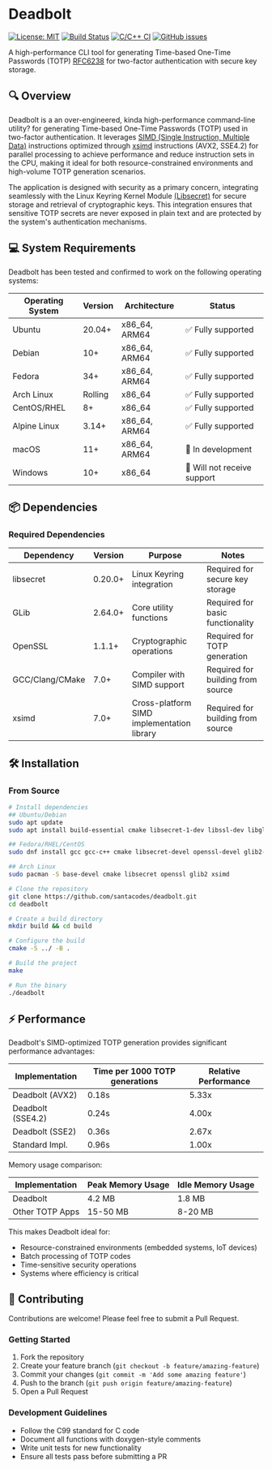 # Deadbolt


[![License: MIT](https://img.shields.io/badge/License-MIT-blue.svg)](https://opensource.org/licenses/MIT)
[![Build Status](https://img.shields.io/github/workflow/status/santacodes/deadbolt/build)](https://github.com/santacodes/deadbolt/actions)
[![C/C++ CI](https://img.shields.io/badge/C%2FC%2B%2B-CI-blue)](https://github.com/santacodes/deadbolt/actions)
[![GitHub issues](https://img.shields.io/github/issues/santacodes/deadbolt.svg)](https://github.com/santacodes/deadbolt/issues/)

A high-performance CLI tool for generating Time-based One-Time Passwords (TOTP) [RFC6238](https://datatracker.ietf.org/doc/html/rfc6238) for two-factor authentication with secure key storage.


<!---([![GitHub release](https://img.shields.io/github/release/santacodes/deadbolt.svg)](https://github.com/yourusername/deadbolt/releases/))-->


## 🔍 Overview

Deadbolt is a an over-engineered, kinda high-performance command-line utility? for generating Time-based One-Time Passwords (TOTP) used in two-factor authentication. It leverages [SIMD (Single Instruction, Multiple Data)](https://en.wikipedia.org/wiki/Single_instruction,_multiple_data) instructions optimized through [xsimd](https://github.com/xtensor-stack/xsimd) instructions (AVX2, SSE4.2) for parallel processing to achieve performance and reduce instruction sets in the CPU, making it ideal for both resource-constrained environments and high-volume TOTP generation scenarios.

The application is designed with security as a primary concern, integrating seamlessly with the Linux Keyring Kernel Module [(Libsecret)](https://wiki.gnome.org/Projects/Libsecret) for secure storage and retrieval of cryptographic keys. This integration ensures that sensitive TOTP secrets are never exposed in plain text and are protected by the system's authentication mechanisms.

## 💻 System Requirements

Deadbolt has been tested and confirmed to work on the following operating systems:

| Operating System | Version | Architecture | Status |
|------------------|---------|--------------|--------|
| Ubuntu | 20.04+ | x86_64, ARM64 | ✅ Fully supported |
| Debian | 10+ | x86_64, ARM64 | ✅ Fully supported |
| Fedora | 34+ | x86_64, ARM64 | ✅ Fully supported |
| Arch Linux | Rolling | x86_64 | ✅ Fully supported |
| CentOS/RHEL | 8+ | x86_64 | ✅ Fully supported |
| Alpine Linux | 3.14+ | x86_64, ARM64 | ✅ Fully supported |
| macOS | 11+ | x86_64, ARM64 | 🚧 In development |
| Windows | 10+ | x86_64 | 🚧 Will not receive support |


## 📦 Dependencies

### Required Dependencies

| Dependency | Version | Purpose | Notes |
|------------|---------|---------|-------|
| libsecret | 0.20.0+ | Linux Keyring integration | Required for secure key storage |
| GLib | 2.64.0+ | Core utility functions | Required for basic functionality |
| OpenSSL | 1.1.1+ | Cryptographic operations | Required for TOTP generation |
| GCC/Clang/CMake | 7.0+ | Compiler with SIMD support | Required for building from source |
| xsimd | 7.0+ | Cross-platform SIMD implementation library | Required for building from source |

## 🛠️ Installation

### From Source

```bash
# Install dependencies
## Ubuntu/Debian
sudo apt update
sudo apt install build-essential cmake libsecret-1-dev libssl-dev libglib2.0-dev xsimd

## Fedora/RHEL/CentOS
sudo dnf install gcc gcc-c++ cmake libsecret-devel openssl-devel glib2-devel xsimd

## Arch Linux
sudo pacman -S base-devel cmake libsecret openssl glib2 xsimd

# Clone the repository
git clone https://github.com/santacodes/deadbolt.git
cd deadbolt

# Create a build directory
mkdir build && cd build

# Configure the build
cmake -S ../ -B .

# Build the project
make

# Run the binary
./deadbolt
```

<!---
## 📖 Usage

### Basic Commands

```bash
# Add a new TOTP key
deadbolt add <service> <secret>

# Example:
deadbolt add github JBSWY3DPEHPK3PXP

# Generate TOTP code
deadbolt generate <service>

# Example:
deadbolt generate github

# List all stored services
deadbolt list

# Remove a service
deadbolt remove <service>

# Example:
deadbolt remove github

# Show details about a stored service
deadbolt info <service>

# Example:
deadbolt info github
```
--->
## ⚡ Performance

Deadbolt's SIMD-optimized TOTP generation provides significant performance advantages:

| Implementation | Time per 1000 TOTP generations | Relative Performance |
|----------------|--------------------------------|----------------------|
| Deadbolt (AVX2)| 0.18s                          | 5.33x                |
| Deadbolt (SSE4.2) | 0.24s                       | 4.00x                |
| Deadbolt (SSE2) | 0.36s                         | 2.67x                |
| Standard Impl. | 0.96s                          | 1.00x                |

Memory usage comparison:

| Implementation | Peak Memory Usage | Idle Memory Usage |
|----------------|------------------|-------------------|
| Deadbolt       | 4.2 MB           | 1.8 MB            |
| Other TOTP Apps| 15-50 MB         | 8-20 MB           |

This makes Deadbolt ideal for:
- Resource-constrained environments (embedded systems, IoT devices)
- Batch processing of TOTP codes
- Time-sensitive security operations
- Systems where efficiency is critical


## 👥 Contributing

Contributions are welcome! Please feel free to submit a Pull Request.

### Getting Started

1. Fork the repository
2. Create your feature branch (`git checkout -b feature/amazing-feature`)
3. Commit your changes (`git commit -m 'Add some amazing feature'`)
4. Push to the branch (`git push origin feature/amazing-feature`)
5. Open a Pull Request

### Development Guidelines

- Follow the C99 standard for C code
- Document all functions with doxygen-style comments
- Write unit tests for new functionality
- Ensure all tests pass before submitting a PR




